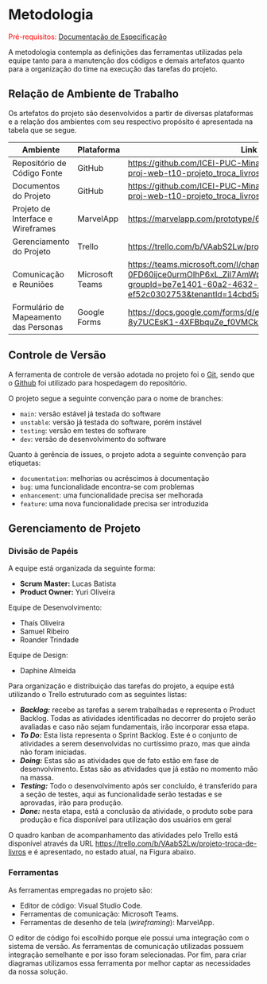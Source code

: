 
# Metodologia

<span style="color:red">Pré-requisitos: <a href="02-Especificação do Projeto.md"> Documentação de Especificação</a></span>

A metodologia contempla as definições das ferramentas utilizadas pela equipe tanto para a manutenção dos códigos e demais artefatos quanto para a organização do time na execução das tarefas do projeto. 

## Relação de Ambiente de Trabalho

Os artefatos do projeto são desenvolvidos a partir de diversas plataformas e a relação dos ambientes com seu respectivo propósito é apresentada na tabela que se segue. 

|Ambiente|Plataforma|Link de Acesso|
|--------|----------|--------------|
|Repositório de Código Fonte|GitHub|https://github.com/ICEI-PUC-Minas-PMV-ADS/pmv-ads-2022-2-e1-proj-web-t10-projeto_troca_livros_ads_turma_10|
|Documentos do Projeto|GitHub|https://github.com/ICEI-PUC-Minas-PMV-ADS/pmv-ads-2022-2-e1-proj-web-t10-projeto_troca_livros_ads_turma_10|
|Projeto de Interface e Wireframes|MarvelApp|https://marvelapp.com/prototype/663298f/screen/89003175/handoff|
|Gerenciamento do Projeto|Trello|https://trello.com/b/VAabS2Lw/projeto-troca-de-livros|
|Comunicação e Reuniões|Microsoft Teams|https://teams.microsoft.com/l/channel/19%3a8g-0FD60ijce0urmOIhP6xL_Zil7AmWpVnVnbZyxMzg1%40thread.tacv2/Geral?groupId=be7e1401-60a2-4632-b3f4-ef52c0302753&tenantId=14cbd5a7-ec94-46ba-b314-cc0fc972a161|
|Formulário de Mapeamento das Personas|Google Forms|https://docs.google.com/forms/d/e/1FAIpQLSe4pFSdFbmRw_rX4HHp-8y7UCEsK1-4XFBbquZe_f0VMCk-mg/viewform?pli=1|

## Controle de Versão

A ferramenta de controle de versão adotada no projeto foi o
[Git](https://git-scm.com/), sendo que o [Github](https://github.com)
foi utilizado para hospedagem do repositório.

O projeto segue a seguinte convenção para o nome de branches:

- `main`: versão estável já testada do software
- `unstable`: versão já testada do software, porém instável
- `testing`: versão em testes do software
- `dev`: versão de desenvolvimento do software

Quanto à gerência de issues, o projeto adota a seguinte convenção para
etiquetas:

- `documentation`: melhorias ou acréscimos à documentação
- `bug`: uma funcionalidade encontra-se com problemas
- `enhancement`: uma funcionalidade precisa ser melhorada
- `feature`: uma nova funcionalidade precisa ser introduzida

## Gerenciamento de Projeto

### Divisão de Papéis

A equipe está organizada da seguinte forma: 

  * **Scrum Master:** Lucas Batista 
  * **Product Owner:** Yuri Oliveira 

Equipe de Desenvolvimento: 

  * Thaís Oliveira 
  * Samuel Ribeiro 
  * Roander Trindade 
  
Equipe de Design: 

  * Daphine Almeida 

Para organização e distribuição das tarefas do projeto, a equipe está utilizando o Trello  estruturado com as seguintes listas:  
  * ***Backlog:*** recebe as tarefas a serem trabalhadas e representa o Product Backlog. Todas as atividades identificadas no decorrer do projeto serão avaliadas e caso não sejam fundamentais, irão incorporar essa etapa. 
  * ***To Do:*** Esta lista representa o Sprint Backlog. Este é o conjunto de atividades a serem desenvolvidas no curtíssimo prazo, mas que ainda não foram iniciadas. 
  * ***Doing:*** Estas são as atividades que de fato estão em fase de desenvolvimento. Estas são as atividades que já estão no momento mão na massa. 
  * ***Testing:*** Todo o desenvolvimento após ser concluído, é transferido para a seção de testes, aqui as funcionalidade serão testadas e se aprovadas, irão para produção. 
  * ***Done:*** nesta etapa, está a conclusão da atividade, o produto sobe para produção e fica disponível para utilização dos usuários em geral 

O quadro kanban de acompanhamento das atividades pelo Trello está disponível através da URL https://trello.com/b/VAabS2Lw/projeto-troca-de-livros e é apresentado, no estado atual, na Figura abaixo.  

### Ferramentas

As ferramentas empregadas no projeto são:

- Editor de código: Visual Studio Code.
- Ferramentas de comunicação: Microsoft Teams.
- Ferramentas de desenho de tela (_wireframing_): MarvelApp.

O editor de código foi escolhido porque ele possui uma integração com o
sistema de versão. As ferramentas de comunicação utilizadas possuem
integração semelhante e por isso foram selecionadas. Por fim, para criar
diagramas utilizamos essa ferramenta por melhor captar as
necessidades da nossa solução.

